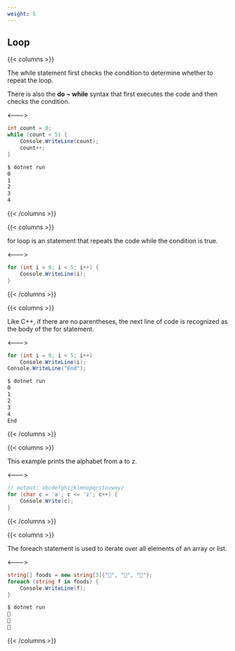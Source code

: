 ```yaml
---
weight: 5
---
```


## Loop
{{< columns >}}
</br>

The while statement first checks the condition to determine whether to repeat the loop.

There is also the **do ~ while** syntax that first executes the code and then checks the condition.

<--->

```csharp
int count = 0;
while (count < 5) {
    Console.WriteLine(count);
    count++;
}
```
```sh
$ dotnet run
0
1
2
3
4
```

{{< /columns >}}

{{< columns >}}
<br />

for loop is an statement that repeats the code while the condition is true.

<--->

```csharp
for (int i = 0; i < 5; i++) {
    Console.WriteLine(i);
}
```

{{< /columns >}}

{{< columns >}}
<br />

Like C++, if there are no parentheses, the next line of code is recognized as the body of the for statement.

<--->

```csharp
for (int i = 0; i < 5; i++) 
    Console.WriteLine(i);
Console.WriteLine("End");
```
```sh
$ dotnet run
0
1
2
3
4
End
```

{{< /columns >}}

{{< columns >}}
<br/>

This example prints the alphabet from a to z.

<--->

```csharp
// output: abcdefghijklmnopqrstuvwxyz
for (char c = 'a'; c <= 'z'; c++) {
    Console.Write(c);
}
```
{{< /columns >}}

{{< columns >}}
<br/>

The foreach statement is used to iterate over all elements of an array or list.

<--->

```csharp
string[] foods = new string[3]{"🍕", "🌭", "🥪"};
foreach (string f in foods) {
    Console.WriteLine(f);
}
```
```sh
$ dotnet run
🍕
🌭
🥪
```

{{< /columns >}}